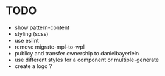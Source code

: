 # TODO
* show pattern-content
* styling (scss)
* use eslint
* remove migrate-mpl-to-wpl
* publicy and transfer ownership to danielbayerlein
* use different styles for a component or multiple-generate
* create a logo ?
